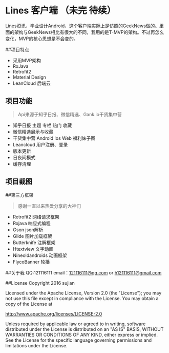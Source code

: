 # Lines 客户端 （未完 待续）
Lines资讯，毕业设计Android，这个客户端实际上是仿照的GeekNews做的。里面的架构与GeekNews相比有很大的不同，我用的是T-MVP的架构。不过再怎么变化，MVP的核心思想是不会变的。

##项目特点
- 采用MVP架构
- RxJava
- Retrofit2
- Material Design
- LeanCloud 后端云


## 项目功能
 > Api来源于知乎日报、微信精选、Gank.io干货集中营
 
 - 知乎日报 主题 专栏 热门 收藏
 - 微信精选展示与收藏
 - 干货集中营 Android Ios Web 福利妹子图
 - Leancloud 用户注册、登录
 - 版本更新
 - 日夜间模式
 - 缓存清理
 

## 项目截图

##第三方框架
> 感谢一直以来热爱分享的大神们

- Retrofit2 网络请求框架
- Rxjava 响应式编程
- Gson json解析
- Glide 图片加载框架
- Butterknife 注解框架
- Htextview 文字动画
- Nineoldandroids 动画框架
- FlycoBanner 轮播


##关于我
QQ:121116111
email：121116111@qq.com  or h121116111@gmail.com

##License
Copyright 2016 sujian

Licensed under the Apache License, Version 2.0 (the "License");
you may not use this file except in compliance with the License.
You may obtain a copy of the License at

   http://www.apache.org/licenses/LICENSE-2.0

Unless required by applicable law or agreed to in writing, software
distributed under the License is distributed on an "AS IS" BASIS,
WITHOUT WARRANTIES OR CONDITIONS OF ANY KIND, either express or implied.
See the License for the specific language governing permissions and
limitations under the License.
